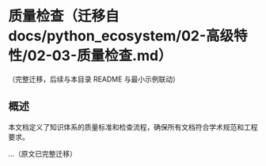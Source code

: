# 质量检查（迁移自 docs/python_ecosystem/02-高级特性/02-03-质量检查.md）

（完整迁移，后续与本目录 README 与最小示例联动）

## 概述

本文档定义了知识体系的质量标准和检查流程，确保所有文档符合学术规范和工程要求。

...（原文已完整迁移）
